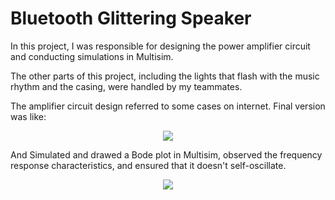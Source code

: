 # Bluetooth Glittering Speaker

In this project, I was responsible for designing the power amplifier circuit and conducting simulations in Multisim.

The other parts of this project, including the lights that flash with the music rhythm and the casing, were handled by my teammates.

The amplifier circuit design referred to some cases on internet. Final version was like:

<div align=center>
<img src="https://github.com/anOrangeCat1/projects_sustech/assets/99580008/2978df95-a5eb-4b64-87e2-ccd2e62d4524" />
</div>

And Simulated and drawed a Bode plot in Multisim, observed the frequency response characteristics, and ensured that it doesn't self-oscillate. 

<div align=center>
<img src="https://github.com/anOrangeCat1/projects_sustech/assets/99580008/223a2672-e0a8-4f23-997a-120086fa9c7e" />
</div>
